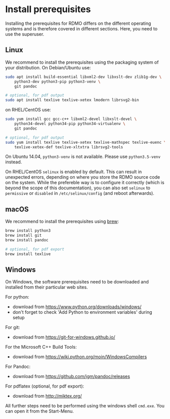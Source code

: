 # Install prerequisites

Installing the prerequisites for RDMO differs on the different operating systems and is therefore covered in different sections. Here, you need to use the superuser.

## Linux

We recommend to install the prerequisites using the packaging system of your distribution. On Debian/Ubuntu use:

```bash
sudo apt install build-essential libxml2-dev libxslt-dev zlib1g-dev \
    python3-dev python3-pip python3-venv \
    git pandoc

# optional, for pdf output
sudo apt install texlive texlive-xetex lmodern librsvg2-bin
```

on RHEL/CentOS use:

```bash
sudo yum install gcc gcc-c++ libxml2-devel libxslt-devel \
    python34-devel python34-pip python34-virtualenv \
    git pandoc

# optional, for pdf output
sudo yum install texlive texlive-xetex texlive-mathspec texlive-euenc \
    texlive-xetex-def texlive-xltxtra librsvg2-tools
```

On Ubuntu 14.04, `python3-venv` is not available. Please use `python3.5-venv` instead.

On RHEL/CentOS `selinux` is enabled by default. This can result in unexpected errors, depending on where you store the RDMO source code on the system. While the prefereble way is to configure it correctly (which is beyond the scope of this documentation), you can also set `selinux` to `permissive` or `disabled` in `/etc/selinux/config` (and reboot afterwards).


## macOS

We recommend to install the prerequisites using [brew](http://brew.sh):

```bash
brew install python3
brew install git
brew install pandoc

# optional, for pdf export
brew install texlive
```


## Windows

On Windows, the software prerequisites need to be downloaded and installed from their particular web sites.

For python:
* download from <https://www.python.org/downloads/windows/>
* don't forget to check 'Add Python to environment variables' during setup

For git:
* download from <https://git-for-windows.github.io/>

For the Microsoft C++ Build Tools:
* download from <https://wiki.python.org/moin/WindowsCompilers>

For Pandoc:
* download from <https://github.com/jgm/pandoc/releases>

For pdflatex (optional, for pdf export):
* download from <http://miktex.org/>

All further steps need to be performed using the windows shell `cmd.exe`. You can open it from the Start-Menu.
